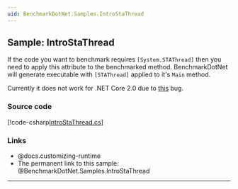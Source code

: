 ```yaml
---
uid: BenchmarkDotNet.Samples.IntroStaThread
---
```


## Sample: IntroStaThread

If the code you want to benchmark requires `[System.STAThread]`
  then you need to apply this attribute to the benchmarked method.
BenchmarkDotNet will generate executable with `[STAThread]` applied to it's `Main` method. 

Currently it does not work for .NET Core 2.0 due to [this](https://github.com/dotnet/coreclr/issues/13688) bug.

### Source code

[!code-csharp[IntroStaThread.cs](../../../samples/BenchmarkDotNet.Samples/IntroStaThread.cs)]

### Links

* @docs.customizing-runtime
* The permanent link to this sample: @BenchmarkDotNet.Samples.IntroStaThread

---